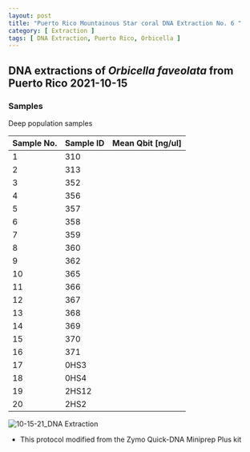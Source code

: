 ```yaml
---
layout: post
title: "Puerto Rico Mountainous Star coral DNA Extraction No. 6 "
category: [ Extraction ]
tags: [ DNA Extraction, Puerto Rico, Orbicella ]
---
```


## DNA extractions of *Orbicella faveolata* from Puerto Rico 2021-10-15

### Samples

Deep population samples

Sample No.   | Sample ID   | Mean Qbit [ng/ul] |
------------ | ------------|-------------------|
1            |   310      |  |   
2            |    313    |  | 
3            |  352      |  |  
4            |  356      |   |    
5            | 357       |  |      
6            |  358       |   | 
7            |  359      |       | 
8            |  360       |     |       
9            |  362       |      | 
10           |  365       |    |    
11           |  366      |    |  
12           |  367       |      |   
13           |  368      |       |      
14           | 369       |      |   
15           |  370      |     |   
16           |  371      |      |   
17           |  0HS3       |   |   
18           |  0HS4      |     |   
19           |  2HS12      |      | 
20           |  2HS2      |    | 

![10-15-21_DNA Extraction](https://raw.githubusercontent.com/matiasgoco/matiasgoco.github.io/master/images/Ofav_Deep_Oct_15_21_20_Samples_Labeled.png)

* This protocol modified from  the Zymo Quick-DNA Miniprep Plus kit
